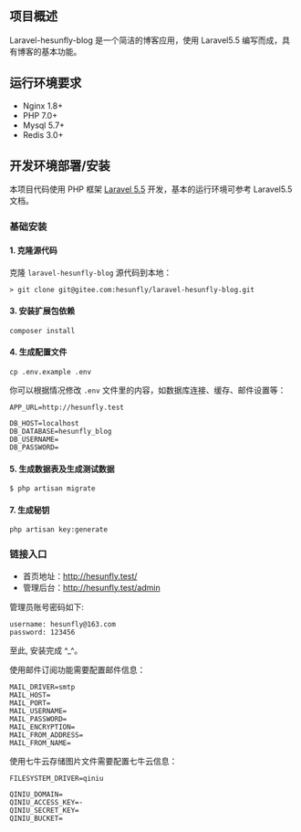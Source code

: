 
## 项目概述
Laravel-hesunfly-blog 是一个简洁的博客应用，使用 Laravel5.5 编写而成，具有博客的基本功能。


## 运行环境要求

- Nginx 1.8+
- PHP 7.0+
- Mysql 5.7+
- Redis 3.0+

## 开发环境部署/安装

本项目代码使用 PHP 框架 [Laravel 5.5](https://learnku.com/docs/laravel/5.5/) 开发，基本的运行环境可参考 Laravel5.5 文档。

### 基础安装

#### 1. 克隆源代码

克隆 `laravel-hesunfly-blog` 源代码到本地：

    > git clone git@gitee.com:hesunfly/laravel-hesunfly-blog.git

#### 3. 安装扩展包依赖

	composer install

#### 4. 生成配置文件

```
cp .env.example .env
```

你可以根据情况修改 `.env` 文件里的内容，如数据库连接、缓存、邮件设置等：

```
APP_URL=http://hesunfly.test

DB_HOST=localhost
DB_DATABASE=hesunfly_blog
DB_USERNAME=
DB_PASSWORD=

```

#### 5. 生成数据表及生成测试数据
```shell
$ php artisan migrate 
```

#### 7. 生成秘钥

```shell
php artisan key:generate
```



### 链接入口

* 首页地址：http://hesunfly.test/
* 管理后台：http://hesunfly.test/admin

管理员账号密码如下:

```
username: hesunfly@163.com
password: 123456
```

至此, 安装完成 ^_^。

使用邮件订阅功能需要配置邮件信息：

```
MAIL_DRIVER=smtp
MAIL_HOST=
MAIL_PORT=
MAIL_USERNAME=
MAIL_PASSWORD=
MAIL_ENCRYPTION=
MAIL_FROM_ADDRESS=
MAIL_FROM_NAME=
```

使用七牛云存储图片文件需要配置七牛云信息：
```
FILESYSTEM_DRIVER=qiniu

QINIU_DOMAIN=
QINIU_ACCESS_KEY=-
QINIU_SECRET_KEY=
QINIU_BUCKET=
```
